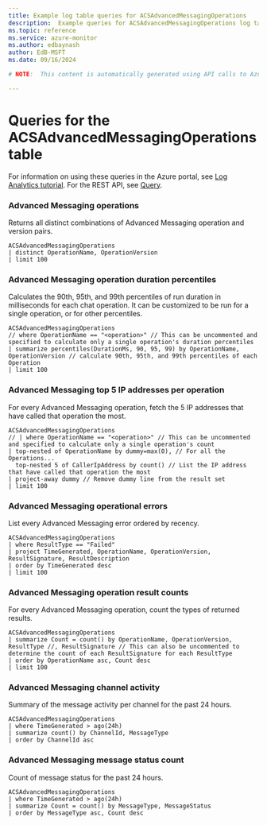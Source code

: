 ```yaml
---
title: Example log table queries for ACSAdvancedMessagingOperations
description:  Example queries for ACSAdvancedMessagingOperations log table
ms.topic: reference
ms.service: azure-monitor
ms.author: edbaynash
author: EdB-MSFT
ms.date: 09/16/2024

# NOTE:  This content is automatically generated using API calls to Azure. Any edits made on these files will be overwritten in the next run of the script. 

---
```


# Queries for the ACSAdvancedMessagingOperations table

For information on using these queries in the Azure portal, see [Log Analytics tutorial](/azure/azure-monitor/logs/log-analytics-tutorial). For the REST API, see [Query](/rest/api/loganalytics/query).


### Advanced Messaging operations  


Returns all distinct combinations of Advanced Messaging operation and version pairs.  

```query
ACSAdvancedMessagingOperations
| distinct OperationName, OperationVersion 
| limit 100
```



### Advanced Messaging operation duration percentiles  


Calculates the 90th, 95th, and 99th percentiles of run duration in milliseconds for each chat operation. It can be customized to be run for a single operation, or for other percentiles.  

```query
ACSAdvancedMessagingOperations
// where OperationName == "<operation>" // This can be uncommented and specified to calculate only a single operation's duration percentiles
| summarize percentiles(DurationMs, 90, 95, 99) by OperationName, OperationVersion // calculate 90th, 95th, and 99th percentiles of each Operation
| limit 100

```



### Advanced Messaging top 5 IP addresses per operation  


For every Advanced Messaging operation, fetch the 5 IP addresses that have called that operation the most.  

```query
ACSAdvancedMessagingOperations
// | where OperationName == "<operation>" // This can be uncommented and specified to calculate only a single operation's count
| top-nested of OperationName by dummy=max(0), // For all the Operations...
  top-nested 5 of CallerIpAddress by count() // List the IP address that have called that operation the most
| project-away dummy // Remove dummy line from the result set
| limit 100
```



### Advanced Messaging operational errors  


List every Advanced Messaging error ordered by recency.  

```query
ACSAdvancedMessagingOperations
| where ResultType == "Failed"
| project TimeGenerated, OperationName, OperationVersion, ResultSignature, ResultDescription
| order by TimeGenerated desc
| limit 100
```



### Advanced Messaging operation result counts  


For every Advanced Messaging operation, count the types of returned results.  

```query
ACSAdvancedMessagingOperations
| summarize Count = count() by OperationName, OperationVersion, ResultType //, ResultSignature // This can also be uncommented to determine the count of each ResultSignature for each ResultType 
| order by OperationName asc, Count desc
| limit 100
```



### Advanced Messaging channel activity  


Summary of the message activity per channel for the past 24 hours.  

```query
ACSAdvancedMessagingOperations
| where TimeGenerated > ago(24h)
| summarize count() by ChannelId, MessageType
| order by ChannelId asc
```



### Advanced Messaging message status count  


Count of message status for the past 24 hours.  

```query
ACSAdvancedMessagingOperations
| where TimeGenerated > ago(24h)
| summarize Count = count() by MessageType, MessageStatus
| order by MessageType asc, Count desc
```

